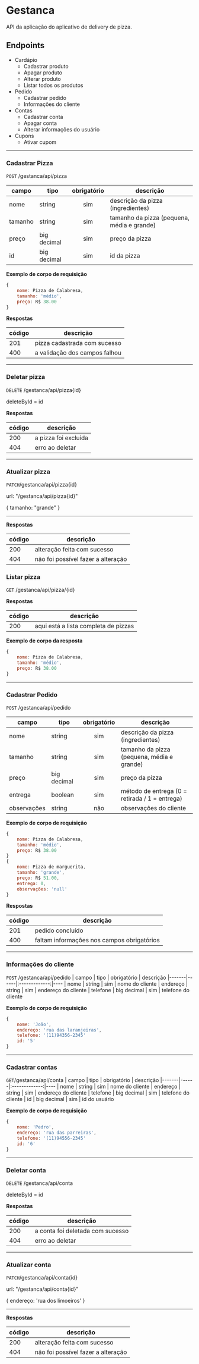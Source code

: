 # Gestanca

API da aplicação do aplicativo de delivery de pizza.

## Endpoints

- Cardápio
    - Cadastrar produto
    - Apagar produto
    - Alterar produto
    - Listar todos os produtos
- Pedido
    - Cadastrar pedido
    - Informações do cliente
- Contas
    - Cadastrar conta
    - Apagar conta
    - Alterar informações do usuário
- Cupons
    - Ativar cupom

---

### Cadastrar Pizza

`POST` /gestanca/api/pizza

| campo | tipo | obrigatório | descrição
|-------|------|:-------------:|----
| nome | string | sim | descrição da pizza (ingredientes)
| tamanho | string | sim | tamanho da pizza (pequena, média e grande)
| preço | big decimal | sim | preço da pizza 
| id | big decimal | sim | id da pizza

  **Exemplo de corpo de requisição**

```js 
{
    nome: Pizza de Calabresa,
    tamanho: 'médio',
    preço: R$ 38.00
}
```

**Respostas**

| código | descrição
|-|-
|201| pizza cadastrada com sucesso
|400| a validação dos campos falhou

---
### Deletar pizza

`DELETE` /gestanca/api/pizza{id}


deleteById = id

**Respostas**

| código | descrição
|-|-
|200| a pizza foi excluida
|404| erro ao deletar 


---
### Atualizar pizza

`PATCH`/gestanca/api/pizza{id}

url: "/gestanca/api/pizza{id}"

{
tamanho: "grande"
}

---

**Respostas**

| código | descrição
|-|-
|200| alteração feita com sucesso
|404| não foi possível fazer a alteração


### Listar pizza

`GET` /gestanca/api/pizza/{id}

**Respostas**

| código | descrição
|-|-
|200| aqui está a lista completa de pizzas


**Exemplo de corpo da resposta**
```js 
{
    nome: Pizza de Calabresa,
    tamanho: 'médio',
    preço: R$ 38.00
}
```

-----------------------
### Cadastrar Pedido
`POST` /gestanca/api/pedido

| campo | tipo | obrigatório | descrição
|-------|------|:-------------:|----
| nome | string | sim | descrição da pizza (ingredientes)
| tamanho | string | sim | tamanho da pizza (pequena, média e grande)
| preço | big decimal | sim | preço da pizza 
| entrega | boolean | sim | método de entrega (0 = retirada / 1 = entrega)
| observações | string | não | observações do cliente

  **Exemplo de corpo de requisição**

```js 
{
    nome: Pizza de Calabresa,
    tamanho: 'médio',
    preço: R$ 38.00
}
{
    nome: Pizza de marguerita,
    tamanho: 'grande',
    preço: R$ 51.00,
    entrega: 0, 
    observações: 'null'
}
```
**Respostas**

| código | descrição
|-|-
|201| pedido concluído
|400| faltam informações nos campos obrigatórios

---
### Informações do cliente
`POST` /gestanca/api/pedido
| campo | tipo | obrigatório | descrição
|-------|------|:-------------:|----
| nome | string | sim | nome do cliente
| endereço | string | sim | endereço do cliente
| telefone | big decimal | sim | telefone do cliente 

  **Exemplo de corpo de requisição**

```js 
{
    nome: 'João',
    endereço: 'rua das laranjeiras',
    telefone: '(11)94356-2345'
    id: '5'
}
```

-----------------------
### Cadastrar contas
`GET`/gestanca/api/conta
| campo | tipo | obrigatório | descrição
|-------|------|:-------------:|----
| nome | string | sim | nome do cliente
| endereço | string | sim | endereço do cliente
| telefone | big decimal | sim | telefone do cliente 
| id | big decimal | sim | id do usuário

  **Exemplo de corpo de requisição**

```js 
{
    nome: 'Pedro',
    endereço: 'rua das parreiras',
    telefone: '(11)94556-2345'
    id: '6'
}
```
---
### Deletar conta
`DELETE` /gestanca/api/conta


deleteById = id

**Respostas**

| código | descrição
|-|-
|200| a conta foi deletada com sucesso
|404| erro ao deletar 

---
### Atualizar conta

`PATCH`/gestanca/api/conta{id}

url: "/gestanca/api/conta{id}"

{
endereço: 'rua dos limoeiros'
}

---

**Respostas**

| código | descrição
|-|-
|200| alteração feita com sucesso
|404| não foi possível fazer a alteração
